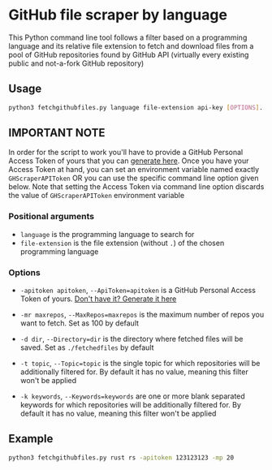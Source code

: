 # GitHub file scraper by language

This Python command line tool follows a filter based on a programming language and its relative file extension to fetch and download files from a pool of GitHub repositories found by GitHub API (virtually every existing public and not-a-fork GitHub repository)

## Usage

```bash
python3 fetchgithubfiles.py language file-extension api-key [OPTIONS]...
```

## IMPORTANT NOTE

In order for the script to work you'll have to provide a GitHub Personal Access Token of yours that you can [generate here](https://github.com/settings/tokens). Once you have your Access Token at hand, you can set an environment variable named exactly `GHScraperAPIToken` OR you can use the specific command line option given below. Note that setting the Access Token via command line option discards the value of `GHScraperAPIToken` environment variable

### Positional arguments

- `language` is the programming language to search for
- `file-extension` is the file extension (without `.`) of the chosen programming language

### Options

- `-apitoken apitoken`, `--ApiToken=apitoken` is a GitHub Personal Access Token of yours. [Don't have it? Generate it here](https://github.com/settings/tokens)

- `-mr maxrepos`, `--MaxRepos=maxrepos` is the maximum number of repos you want to fetch. Set as 100 by default

- `-d dir`, `--Directory=dir` is the directory where fetched files will be saved. Set as `./fetchedfiles` by default

- `-t topic`, `--Topic=topic` is the single topic for which repositories will be additionally filtered for. By default it has no value, meaning this filter won't be applied

- `-k keywords`, `--Keywords=keywords` are one or more blank separated keywords for which repositories will be additionally filtered for. By default it has no value, meaning this filter won't be applied 

## Example

```bash
python3 fetchgithubfiles.py rust rs -apitoken 123123123 -mp 20
```

